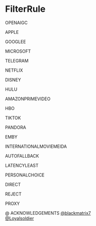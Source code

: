 # FilterRule
OPENAIGC

APPLE

GOOGLEE

MICROSOFT

TELEGRAM

NETFLIX

DISNEY

HULU

AMAZONPRIMEVIDEO

HBO

TIKTOK

PANDORA

EMBY

INTERNATIONALMOVIEMEIDA

AUTOFALLBACK

LATENCYLEAST

PERSONALCHOICE

DIRECT

REJECT

PROXY


@ ACKNOWLEDGEMENTS
[@blackmatrix7](https://github.com/blackmatrix7/ios_rule_script/tree/master) 
<br>
[@Loyalsoldier](https://github.com/Loyalsoldier/clash-rules)
